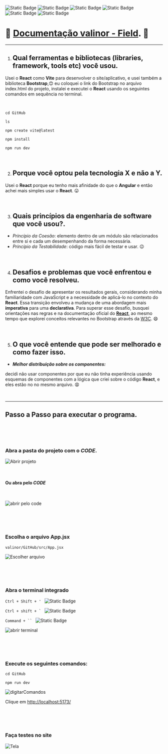 ![Static Badge](https://img.shields.io/badge/React-o?logo=react&color=%230080ff)
![Static Badge](https://img.shields.io/badge/trap-0?style=flat&logo=bootstrap&logoColor=%23b300ff&label=Boots&labelColor=white&color=%23b300ff)
![Static Badge](https://img.shields.io/badge/Vite-o?style=flat&logo=vite&logoColor=%23983eed&color=%23edb93e)
![Static Badge](https://img.shields.io/badge/Javascript-o?logo=javascript&logoColor=black&color=%23ffe100)
![Static Badge](https://img.shields.io/badge/HTML-o?style=flat&logo=html5&logoColor=%23d93e29&color=%23e6e6e6&link=https%3A%2F%2Fgithub.com%2FFelipeKauanG%3Ftab%3Drepositories)
![Static Badge](https://img.shields.io/badge/CSS-o?style=flat&logo=css3&logoColor=%23296ad9&color=%23e6e6e6&link=https%3A%2F%2Fgithub.com%2FFelipeKauanG%3Ftab%3Drepositories)





# :blue_heart: [Documentação valinor - Field](https://github.com/FelipeKauanG/valinor). :blue_heart:

---

1. ## Qual ferramentas e bibliotecas (libraries, framework, tools etc) você usou.
Usei o **React** como **Vite** para desenvolver o site/aplicativo, e usei também a biblioteca **Bootstrap**,:blush:
eu coloquei o link do Bootstrap no arquivo index.html do projeto, instalei e executei o **React** usando os seguintes comandos em sequência no terminal.

<br>

``cd GitHub``

``ls``

``npm create vite@latest``

``npm install``

``npm run dev ``

<br>

2. ## Porque você optou pela tecnologia X e não a Y.
Usei o **React** porque eu tenho mais afinidade do que o **Angular** e então achei mais simples usar o **React**. :stuck_out_tongue:



<br>

3. ## Quais princípios da engenharia de software que você usou?.
 - *Princípio da Coesão*: elemento dentro de um módulo são relacionados entre si e cada um desempenhando da forma necessária.
 - *Princípio da Testabilidade*: código mais fácil de testar e usar. :wink:



<br>

4. ## Desafios e problemas que você enfrentou e como você resolveu.
Enfrentei o desafio de apresentar os resultados gerais, considerando minha familiaridade com JavaScript e a necessidade de aplicá-lo no contexto do **React**. Essa transição envolveu a mudança de uma abordagem mais **imperativa** para uma **declarativa**. Para superar esse desafio, busquei orientações nas regras e na documentação oficial do [**React**](https://react.dev/learn), ao mesmo tempo que explorei conceitos relevantes no Bootstrap através da [W3C](https://www.w3schools.com/bootstrap/bootstrap_ref_all_classes.asp). :smile:




<br>

5. ## O que você entende que pode ser melhorado e como fazer isso.

-  ***Melhor distribuição sobre os componentes:***
  
decidi não usar componentes por que eu não tinha experiência usando esquemas de componentes com a lógica que criei sobre o código **React**, e eles estão no no mesmo arquivo. :anguished:

<br>

---
## Passo a Passo para executar o programa.

<br>
<br>
<br>

### Abra a pasta do projeto com o *CODE*.

![Abrir projeto](https://github.com/FelipeKauanG/valinor/assets/144256901/bb6fd4e3-53de-4e57-8973-2f53b2a4ab19)

<br>

#### Ou abra pelo *CODE*

<br>

![abrir pelo code](https://github.com/FelipeKauanG/valinor/assets/144256901/6cfc559d-56b9-49ae-821d-d6bc4bc9c3b7)

<br>
<br>
<br>

### Escolha o arquivo App.jsx
  

  ```valinor/GitHub/src/App.jsx```

![Escolher arquivo](https://github.com/FelipeKauanG/valinor/assets/144256901/80b096cd-5acd-4326-a56a-1d10fe5e32ae)

<br>
<br>
<br>

### Abra o terminal integrado

``Ctrl + Shift + ' `` ![Static Badge](https://img.shields.io/badge/Windows-o?logo=windows&logoColor=%23036bfc&color=white)

``Ctrl + shift + ` ``  ![Static Badge](https://img.shields.io/badge/Linux-o?logo=linux&logoColor=black&color=%23fcd303)

 ```Command + `` ``` ![Static Badge](https://img.shields.io/badge/MacOS%20-o?logo=macos&color=gray)


![abrir terminal](https://github.com/FelipeKauanG/valinor/assets/144256901/204aaaf0-c28a-40a8-969c-8ba4a95f3506)



<br>
<br>
<br>

### Execute os seguintes comandos:
``cd GitHub``

``npm run dev``

![digitarComandos](https://github.com/FelipeKauanG/valinor/assets/144256901/e1b67ee6-b212-47eb-b5c7-3a73ac1dbec9)

Clique em [http://localhost:5173/](#)

<br>
<br>
<br>

### Faça testes no site

![Tela](https://github.com/FelipeKauanG/valinor/assets/144256901/2ad13d7b-e3a9-442b-87e2-e525eec8ee95)

